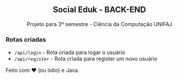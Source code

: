 <p align="center">
 <h2 align="center">Social Eduk - BACK-END</h2>
 <p align="center">Projeto para 3º semestre - Ciência da Computação UNIFAJ</p>
</p>

### Rotas criadas
- `/api/login` - Rota criada para logar o usuário
- `/api/register` - Rota criada para register um novo usuário


Feito com :heart: (ou ódio) e Java.